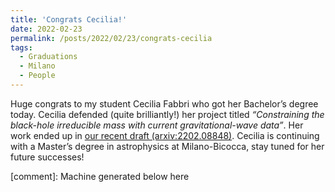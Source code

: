 ```yaml
---
title: 'Congrats Cecilia!'
date: 2022-02-23
permalink: /posts/2022/02/23/congrats-cecilia
tags:
  - Graduations
  - Milano
  - People
---
```


Huge congrats to my student Cecilia Fabbri who got her Bachelor’s degree today. Cecilia defended (quite brilliantly!) her project titled _“Constraining the black-hole irreducible mass with current gravitational-wave data”_. Her work ended up in [our recent draft (arxiv:2202.08848)](<../../../../../index.html?p=4766>). Cecilia is continuing with a Master’s degree in astrophysics at Milano-Bicocca, stay tuned for her future successes!

[comment]: Machine generated below here
